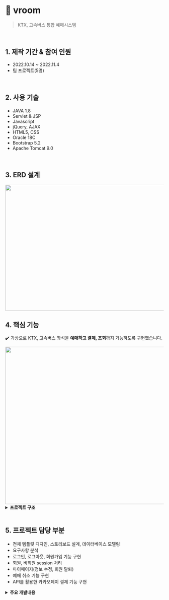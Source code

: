 # :pushpin: vroom
>KTX, 고속버스 통합 예매시스템


</br>

## 1. 제작 기간 & 참여 인원
- 2022.10.14 ~ 2022.11.4
- 팀 프로젝트(5명)

</br>

## 2. 사용 기술
#### 
  - JAVA 1.8
  - Servlet & JSP
  - Javascript
  - jQuery, AJAX  
  - HTML5, CSS
  - Oracle 18C
  - Bootstrap 5.2
  - Apache Tomcat 9.0

</br>

## 3. ERD 설계
<img src="https://user-images.githubusercontent.com/103633968/216342886-8b18cd08-e562-4223-9110-f190e2a9fe00.png" width="800" height="400"/>


## 4. 핵심 기능
✔️ 가상으로 KTX, 고속버스 좌석을 <b>예매하고 결제, 조회</b>까지 가능하도록 구현했습니다.

<img src="https://user-images.githubusercontent.com/103633968/216350959-fcd735a8-5678-4f9d-897e-51c10fecb322.jpg" width="900" height="500"/>

<details>
<summary><b>프로젝트 구조</b></summary>
<div markdown="1"> 

### 4.1. Class Diagram
<img src="https://user-images.githubusercontent.com/103633968/216351491-c602a447-e035-4c9a-92ab-1fbf56a12bdf.jpg" width="900" height="500"/>

### 4.2. Use-Cases Diagram
<img src="https://user-images.githubusercontent.com/103633968/216351729-8108dc1d-2072-43cd-9ab2-dc64322a8694.jpg" width="900" height="500"/>

</div>
</details>

</br>

## 5. 프로젝트 담당 부분
#### 
  - 전체 템플릿 디자인, 스토리보드 설계, 데이터베이스 모델링<br>
  - 요구사항 분석<br>
  - 로그인, 로그아웃, 회원가입 기능 구현<br>
  - 회원, 비회원 session 처리 <br>
  - 마이페이지(정보 수정, 회원 탈퇴) <br>
  - 예매 취소 기능 구현 <br>
  - API를 활용한 카카오페이 결제 기능 구현 <br>

<details>
<summary><b>주요 개발내용</b></summary>
<div markdown="1">
  <br>
  
  ✔️<b>로그인&마이페이지</b>
  
    - DB에 저장된 정보와 입력받은 정보를 비교하여 로그인 처리를 합니다.
    - 로그인 성공 시, 세션에 접속한 클라어언트의 정보를 저장합니다.
    - 세션은 최대 1시간 유지되며, 작동이 없을 시 자동 로그아웃을 하여 보안을 강화했습니다.
<img src="https://user-images.githubusercontent.com/103633968/216352709-e4c24073-951f-4eec-9547-c07c60ec797d.png" width="900" height="500"/>
  
  ✔️<b>회원가입</b>
    
    - 회원 정보 입력 칸은 모두 정규 표현식을 활용하여 유효성 검사를 합니다. 
    - 아이디 중복검사를 통해 회원 정보 데이터 무결성을 유지했습니다. 
  
<img src="https://user-images.githubusercontent.com/103633968/216352364-3b136524-735a-4518-94e9-9553a17f7f12.png" width="900" height="500"/>

  ✔️<b>예매 취소</b>
  
<img src="https://user-images.githubusercontent.com/103633968/216353512-517d4253-bc92-4bc3-8b39-142e41768f99.png" width="900" height="500"/>
  
  ✔️<b>결제</b>
  
    - API를 활용하여 (가상으로) 카카오페이 결제가 가능합니다.
    - 결제 실패의 경우를 대비하여 트랜잭션 처리를 하였습니다. 

<img src="https://user-images.githubusercontent.com/103633968/216350110-dc6ba2e0-24ac-4f1b-9b42-28dc9847d573.png" width="900" height="500"/>
  
  ✔️<b>회원정보 조회</b>
  
    - 검색 조건 설정과 페이징 처리를 통해 쉽게 회원 정보를 파악할 수 있습니다.
  
<img src="https://user-images.githubusercontent.com/103633968/216362681-376292bd-8a25-4976-969a-3f2c2915eb05.png" width="900" height="500"/>

</div>
</details>

